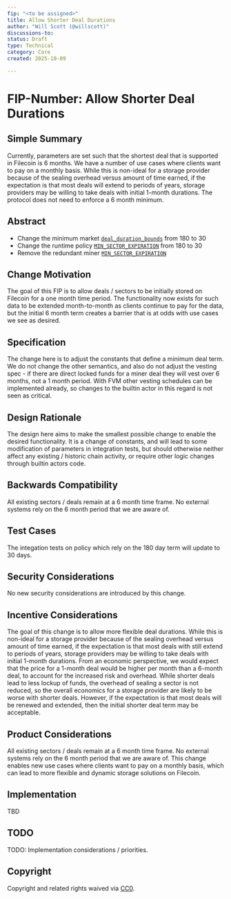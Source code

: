 ```yaml
---
fip: "<to be assigned>"
title: Allow Shorter Deal Durations
author: "Will Scott (@willscott)"
discussions-to: 
status: Draft
type: Technical
category: Core
created: 2025-10-09

---
```


# FIP-Number: Allow Shorter Deal Durations

## Simple Summary
<!--"If you can't explain it simply, you don't understand it well enough." Provide a simplified and layman-accessible explanation of the FIP.-->
Currently, parameters are set such that the shortest deal that is supported in Filecoin is 6 months. We have a number of use cases where clients want to pay on a monthly basis. While this is non-ideal for a storage provider because of the sealing overhead versus amount of time earned, if the expectation is that most deals will extend to periods of years, storage providers may be willing to take deals with initial 1-month durations. The protocol does not need to enforce a 6 month minimum.

## Abstract
<!--A short (~200 word) description of the technical issue being addressed.-->
* Change the minimum market [`deal_duration_bounds`](https://github.com/filecoin-project/builtin-actors/blob/master/actors/market/src/policy.rs#L29) from 180 to 30
* Change the runtime policy [`MIN_SECTOR_EXPIRATION`](https://github.com/filecoin-project/builtin-actors/blob/master/runtime/src/runtime/policy.rs#L352) from 180 to 30
* Remove the redundant miner [`MIN_SECTOR_EXPIRATION`](https://github.com/filecoin-project/builtin-actors/blob/master/actors/miner/src/policy.rs#L114)

## Change Motivation
<!--The motivation is critical for FIPs that want to change the Filecoin protocol. It should clearly explain why the existing protocol specification is inadequate to address the problem that the FIP solves. FIP submissions without sufficient motivation may be rejected outright.-->
The goal of this FIP is to allow deals / sectors to be initially stored on Filecoin for a one month time period. The functionality now exists for such data to be extended month-to-month as clients continue to pay for the data, but the initial 6 month term creates a barrier that is at odds with use cases we see as desired.

## Specification
<!--The technical specification should describe the syntax and semantics of any new feature. The specification should be detailed enough to allow competing, interoperable implementations for any of the current Filecoin implementations. -->
The change here is to adjust the constants that define a minimum deal term. We do not change the other semantics, and also do not adjust the vesting spec - if there are direct locked funds for a miner deal they will vest over 6 months, not a 1 month period. With FVM other vesting schedules can be implemented already, so changes to the builtin actor in this regard is not seen as critical.

## Design Rationale
<!--The rationale fleshes out the specification by describing what motivated the design and why particular design decisions were made. It should describe alternate designs that were considered and related work, e.g. how the feature is supported in other languages. The rationale may also provide evidence of consensus within the community, and should discuss important objections or concerns raised during discussion.-->
The design here aims to make the smallest possible change to enable the desired functionality. It is a change of constants, and will lead to some modification of parameters in integration tests, but should otherwise neither affect any existing / historic chain activity, or require other logic changes through builtin actors code.

## Backwards Compatibility
<!--All FIPs that introduce backwards incompatibilities must include a section describing these incompatibilities and their severity. The FIP must explain how the author proposes to deal with these incompatibilities. FIP submissions without a sufficient backwards compatibility treatise may be rejected outright.-->
All existing sectors / deals remain at a 6 month time frame. No external systems rely on the 6 month period that we are aware of.


## Test Cases
<!--Test cases for an implementation are mandatory for FIPs that are affecting consensus changes. Other FIPs can choose to include links to test cases if applicable.-->
The integation tests on policy which rely on the 180 day term will update to 30 days.

## Security Considerations
<!--All FIPs must contain a section that discusses the security implications/considerations relevant to the proposed change. Include information that might be important for security discussions, surfaces risks and can be used throughout the life cycle of the proposal. E.g. include security-relevant design decisions, concerns, important discussions, implementation-specific guidance and pitfalls, an outline of threats and risks and how they are being addressed. FIP submissions missing the "Security Considerations" section will be rejected. A FIP cannot proceed to status "Final" without a Security Considerations discussion deemed sufficient by the reviewers.-->
No new security considerations are introduced by this change.

## Incentive Considerations
<!--All FIPs must contain a section that discusses the incentive implications/considerations relative to the proposed change. Include information that might be important for incentive discussion. A discussion on how the proposed change will incentivize reliable and useful storage is required. FIP submissions missing the "Incentive Considerations" section will be rejected. An FIP cannot proceed to status "Final" without a Incentive Considerations discussion deemed sufficient by the reviewers.-->
The goal of this change is to allow more flexible deal durations. While this is non-ideal for a storage provider because of the sealing overhead versus amount of time earned, if the expectation is that most deals with still extend to periods of years, storage providers may be willing to take deals with initial 1-month durations. From an economic perspective, we would expect that the price for a 1-month deal would be higher per month than a 6-month deal, to account for the increased risk and overhead. While shorter deals lead to less lockup of funds, the overhead of sealing a sector is not reduced, so the overall economics for a storage provider are likely to be worse with shorter deals. However, if the expectation is that most deals will be renewed and extended, then the initial shorter deal term may be acceptable.

## Product Considerations
<!--All FIPs must contain a section that discusses the product implications/considerations relative to the proposed change. Include information that might be important for product discussion. A discussion on how the proposed change will enable better storage-related goods and services to be developed on Filecoin. FIP submissions missing the "Product Considerations" section will be rejected. An FIP cannot proceed to status "Final" without a Product Considerations discussion deemed sufficient by the reviewers.-->
All existing sectors / deals remain at a 6 month time frame. No external systems rely on the 6 month period that we are aware of. This change enables new use cases where clients want to pay on a monthly basis, which can lead to more flexible and dynamic storage solutions on Filecoin.

## Implementation
<!--The implementations must be completed before any core FIP is given status "Final", but it need not be completed before the FIP is accepted. While there is merit to the approach of reaching consensus on the specification and rationale before writing code, the principle of "rough consensus and running code" is still useful when it comes to resolving many discussions of API details.-->
TBD

## TODO
<!--A section that lists any unresolved issues or tasks that are part of the FIP proposal. Examples of these include performing benchmarking to know gas fees, validate claims made in the FIP once the final implementation is ready, etc. A FIP can only move to a “Last Call” status once all these items have been resolved.-->
TODO: Implementation considerations / priorities.

## Copyright
Copyright and related rights waived via [CC0](https://creativecommons.org/publicdomain/zero/1.0/).
